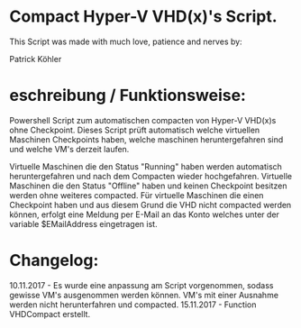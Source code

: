 # Compact Hyper-V VHD(x)'s Script.

This Script was made with much love, patience and nerves by:

Patrick Köhler

# eschreibung / Funktionsweise:
Powershell Script zum automatischen compacten von Hyper-V VHD(x)s ohne Checkpoint.
Dieses Script prüft automatisch welche virtuellen Maschinen Checkpoints haben, welche maschinen heruntergefahren sind und welche VM's derzeit laufen.


Virtuelle Maschinen die den Status "Running" haben werden automatisch heruntergefahren und nach dem Compacten wieder hochgefahren.
Virtuelle Maschinen die den Status "Offline" haben und keinen Checkpoint besitzen werden ohne weiteres compacted.
Für virtuelle Maschinen die einen Checkpoint haben und aus diesem Grund die VHD nicht compacted werden können, erfolgt eine Meldung per E-Mail an das Konto welches unter der variable $EMailAddress eingetragen ist.

# Changelog:
10.11.2017 - Es wurde eine anpassung am Script vorgenommen, sodass gewisse VM's ausgenommen werden können. VM's mit einer Ausnahme werden nicht herunterfahren und compacted. 
15.11.2017 - Function VHDCompact erstellt.
